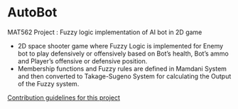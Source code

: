 # AutoBot

MAT562 Project : Fuzzy logic implementation of AI bot in 2D game
- 2D space shooter game where Fuzzy Logic is implemented for Enemy bot to play defensively or offensively 
based on Bot’s health, Bot’s ammo and Player’s offensive or defensive position. 
-	Membership functions and Fuzzy rules are defined in Mamdani System and then converted to Takage-Sugeno System 
for calculating the Output of the Fuzzy system.

[Contribution guidelines for this project](AutoBot.pdf)
